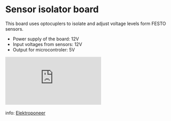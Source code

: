 # Sensor isolator board

This board uses optocuplers to isolate and adjust voltage levels form FESTO sensors.

- Power supply of the board: 12V
- Input voltages from sensors: 12V
- Output for microcontroler: 5V

![Schematics](https://github.com/Elektropioneer/Sensor-isolator-board/blob/master/opto_isolator_board/optoIsolatorBoard.PDF)

info: [Elektroponeer](http://elektropioneer.co.rs/)

